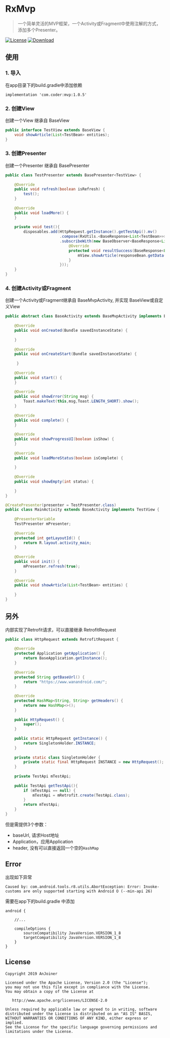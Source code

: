 # RxMvp
> 一个简单灵活的MVP框架，一个Activity或Fragment中使用注解的方式，添加多个Presenter。

[![License](https://img.shields.io/badge/license-Apache%202-green.svg)](https://www.apache.org/licenses/LICENSE-2.0)
[![Download](https://api.bintray.com/packages/sourfeng/repositories/mvp/images/download.svg?version=1.0.5) ](https://bintray.com/sourfeng/repositories/mvp/1.0.5/link)

## 使用

### 1. 导入

在app目录下的build.gradle中添加依赖

```
implementation 'com.coder:mvp:1.0.5'
```
### 2. 创建View
创建一个View 继承自 BaseView

```java
public interface TestView extends BaseView {
    void showArticle(List<TestBean> entities);
}
```

### 3. 创建Presenter
创建一个Presenter 继承自 BasePresenter

```java
public class TestPresenter extends BasePresenter<TestView> {
    
    @Override
    public void refresh(boolean isRefresh) {
        test();
    }
    
    @Override
    public void loadMore() {
    }
    
    private void test(){
        disposables.add(HttpRequest.getInstance().getTestApi().mv()
                        .compose(RxUtils.<BaseResponse<List<TestBean>>>rxSchedulerHelper())
                        .subscribeWith(new BaseObserver<BaseResponse<List<TestBean>>>(mView,mContext) {
                            @Override
                            protected void resultSuccess(BaseResponse<List<TestBean>> responseBean) {
                                mView.showArticle(responseBean.getData());
                            }
                        }));
    }
}
```

### 4. 创建Activity或Fragment

创建一个Activity或Fragment继承自 BaseMvpActivity, 并实现 BaseView或自定义View

```java
public abstract class BaseActivity extends BaseMvpActivity implements BaseView {
    
    @Override
    public void onCreated(Bundle savedInstanceState) {
    
    }
    
    @Override
    public void onCreateStart(Bundle savedInstanceState) {
    
     }
        
    @Override
    public void start() {
    }
    
    @Override
    public void showError(String msg) {
        Toast.makeText(this,msg,Toast.LENGTH_SHORT).show();
    }
    
    @Override
    public void complete() {
    }
    
    @Override
    public void showProgressUI(boolean isShow) {
    }
    
    @Override
    public void loadMoreStatus(boolean isComplete) {
        
    }
    
    @Override
    public void showEmpty(int status) {
        
    }
}
```

```java
@CreatePresenter(presenter = TestPresenter.class)
public class MainActivity extends BaseActivity implements TestView {
    
    @PresenterVariable
    TestPresenter mPresenter;
    
    @Override
    protected int getLayoutId() {
        return R.layout.activity_main;
    }
    
    @Override
    public void init() {
        mPresenter.refresh(true);
    }
    
    @Override
    public void showArticle(List<TestBean> entities) {
        
    }
}
```
## 另外

内部实现了Retrofit请求，可以直接继承 RetrofitRequest

```java
public class HttpRequest extends RetrofitRequest {
    
    @Override
    protected Application getApplication() {
        return BaseApplication.getInstance();
    }
    
    @Override
    protected String getBaseUrl() {
        return "https://www.wanandroid.com/";
    }
    
    @Override
    protected HashMap<String, String> getHeaders() {
        return new HashMap<>();
    }
    
    public HttpRequest() {
        super();
    }
    
    public static HttpRequest getInstance() {
        return SingletonHolder.INSTANCE;
    }
    
    private static class SingletonHolder {
        private static final HttpRequest INSTANCE = new HttpRequest();
    }
    
    private TestApi mTestApi;
    
    public TestApi getTestApi(){
        if (mTestApi == null) {
            mTestApi = mRetrofit.create(TestApi.class);
        }
        return mTestApi;
    }
}
```
但是需提供3个参数：

* baseUrl, 请求Host地址
* Application，应用Application
* header, 没有可以直接返回一个空的`HashMap` 

## Error
出现如下异常
```
Caused by: com.android.tools.r8.utils.AbortException: Error: Invoke-customs are only supported starting with Android O (--min-api 26)
```
需要在app下的build.gradle 中添加

```text
android {
    
    //...
    
    compileOptions {
        sourceCompatibility JavaVersion.VERSION_1_8
        targetCompatibility JavaVersion.VERSION_1_8
    }
}
```

## License

```
Copyright 2019 AnJoiner

Licensed under the Apache License, Version 2.0 (the "License");
you may not use this file except in compliance with the License.
You may obtain a copy of the License at

   http://www.apache.org/licenses/LICENSE-2.0

Unless required by applicable law or agreed to in writing, software
distributed under the License is distributed on an "AS IS" BASIS,
WITHOUT WARRANTIES OR CONDITIONS OF ANY KIND, either express or implied.
See the License for the specific language governing permissions and
limitations under the License.
```